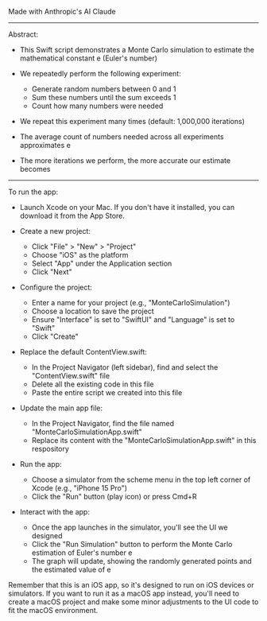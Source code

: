 Made with Anthropic's AI Claude

- - - -

Abstract:
* This Swift script demonstrates a Monte Carlo simulation to estimate the mathematical constant e (Euler's number)
* We repeatedly perform the following experiment:
  - Generate random numbers between 0 and 1
  - Sum these numbers until the sum exceeds 1
  - Count how many numbers were needed
* We repeat this experiment many times (default: 1,000,000 iterations)
* The average count of numbers needed across all experiments approximates e
                
* The more iterations we perform, the more accurate our estimate becomes

- - - -

To run the app:
* Launch Xcode on your Mac. If you don't have it installed, you can download it from the App Store.

* Create a new project:
  * Click "File" > "New" > "Project"
  * Choose "iOS" as the platform
  * Select "App" under the Application section
  * Click "Next"

* Configure the project:
  * Enter a name for your project (e.g., "MonteCarloSimulation")
  * Choose a location to save the project
  * Ensure "Interface" is set to "SwiftUI" and "Language" is set to "Swift"
  * Click "Create"

* Replace the default ContentView.swift:
  * In the Project Navigator (left sidebar), find and select the "ContentView.swift" file
  * Delete all the existing code in this file
  * Paste the entire script we created into this file

* Update the main app file:
  * In the Project Navigator, find the file named "MonteCarloSimulationApp.swift"
  * Replace its content with the "MonteCarloSimulationApp.swift" in this respository

* Run the app:
  * Choose a simulator from the scheme menu in the top left corner of Xcode (e.g., "iPhone 15 Pro")
  * Click the "Run" button (play icon) or press Cmd+R

* Interact with the app:
  * Once the app launches in the simulator, you'll see the UI we designed
  * Click the "Run Simulation" button to perform the Monte Carlo estimation of Euler's number  e
  * The graph will update, showing the randomly generated points and the estimated value of e

Remember that this is an iOS app, so it's designed to run on iOS devices or simulators. If you want to run it as a macOS app instead, you'll need to create a macOS project and make some minor adjustments to the UI code to fit the macOS environment.

